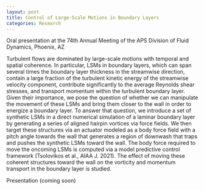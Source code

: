 ```yaml
---
layout: post
title: Control of Large-Scale Motions in Boundary Layers
categories: Research
---
```


Oral presentation at the 74th Annual Meeting of the APS Division of Fluid Dynamics, Phoenix, AZ 

Turbulent flows are dominated by large-scale motions with temporal and spatial coherence. In particular, LSMs in boundary layers, which can span several times the boundary layer thickness in the streamwise direction, contain a large fraction of the turbulent kinetic energy of the streamwise velocity component, contribute significantly to the average Reynolds shear stresses, and transport momentum within the turbulent boundary layer. Given their importance, we pose the question of whether we can manipulate the movement of these LSMs and bring them closer to the wall in order to energize a boundary layer. To answer that question, we introduce a set of synthetic LSMs in a direct numerical simulation of a laminar boundary layer by generating a series of aligned hairpin vortices via force fields. We then target these structures via an actuator modeled as a body force field with a pitch angle towards the wall that generates a region of downwash that traps and pushes the synthetic LSMs toward the wall. The body force required to move the oncoming LSMs is computed via a model predictive control framework (Tsolovikos et al., AIAA J. 2021). The effect of moving these coherent structures toward the wall on the vorticity and momentum transport in the boundary layer is studied.

Presentation (coming soon)
